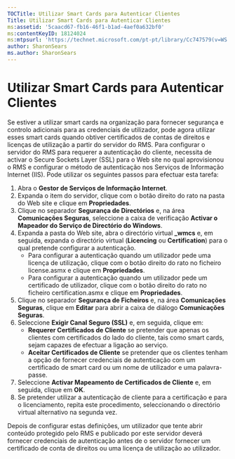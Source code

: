 ```yaml
---
TOCTitle: Utilizar Smart Cards para Autenticar Clientes
Title: Utilizar Smart Cards para Autenticar Clientes
ms:assetid: '5caacd67-fb16-46f1-b1ad-4aef0a632bf0'
ms:contentKeyID: 18124024
ms:mtpsurl: 'https://technet.microsoft.com/pt-pt/library/Cc747579(v=WS.10)'
author: SharonSears
ms.author: SharonSears
---
```


Utilizar Smart Cards para Autenticar Clientes
=============================================

Se estiver a utilizar smart cards na organização para fornecer segurança e controlo adicionais para as credenciais de utilizador, pode agora utilizar esses smart cards quando obtiver certificados de contas de direitos e licenças de utilização a partir do servidor do RMS. Para configurar o servidor do RMS para requerer a autenticação do cliente, necessita de activar o Secure Sockets Layer (SSL) para o Web site no qual aprovisionou o RMS e configurar o método de autenticação nos Serviços de Informação Internet (IIS). Pode utilizar os seguintes passos para efectuar esta tarefa:

1.  Abra o **Gestor de Serviços de Informação Internet**.
2.  Expanda o item do servidor, clique com o botão direito do rato na pasta do Web site e clique em **Propriedades**.
3.  Clique no separador **Segurança de Directórios** e, na área **Comunicações Seguras**, seleccione a caixa de verificação **Activar o Mapeador do Serviço de Directório do Windows**.
4.  Expanda a pasta do Web site, abra o directório virtual **\_wmcs** e, em seguida, expanda o directório virtual (**Licencing** ou **Certification**) para o qual pretende configurar a autenticação.
    -   Para configurar a autenticação quando um utilizador pede uma licença de utilização, clique com o botão direito do rato no ficheiro license.asmx e clique em **Propriedades**.
    -   Para configurar a autenticação quando um utilizador pede um certificado de utilizador, clique com o botão direito do rato no ficheiro certification.asmx e clique em **Propriedades**.
5.  Clique no separador **Segurança de Ficheiros** e, na área **Comunicações Seguras**, clique em **Editar** para abrir a caixa de diálogo **Comunicações Seguras**.
6.  Seleccione **Exigir Canal Seguro (SSL)** e, em seguida, clique em:
    -   **Requerer Certificados de Cliente** se pretender que apenas os clientes com certificados do lado do cliente, tais como smart cards, sejam capazes de efectuar a ligação ao serviço.
    -   **Aceitar Certificados de Cliente** se pretender que os clientes tenham a opção de fornecer credenciais de autenticação com um certificado de smart card ou um nome de utilizador e uma palavra-passe.
7.  Seleccione **Activar Mapeamento de Certificados de Cliente** e, em seguida, clique em **OK**.
8.  Se pretender utilizar a autenticação de cliente para a certificação e para o licenciamento, repita este procedimento, seleccionando o directório virtual alternativo na segunda vez.

Depois de configurar estas definições, um utilizador que tente abrir conteúdo protegido pelo RMS e publicado por este servidor deverá fornecer credenciais de autenticação antes de o servidor fornecer um certificado de conta de direitos ou uma licença de utilização ao utilizador.
